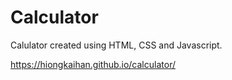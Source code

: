 # Calculator
Calulator created using HTML, CSS and Javascript.

https://hiongkaihan.github.io/calculator/